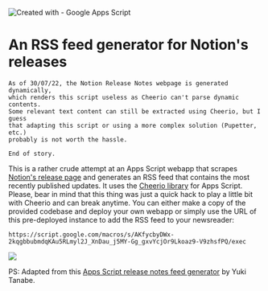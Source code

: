 ![Created with - Google Apps Script](https://img.shields.io/static/v1?label=Created+with&message=Google+Apps+Script&color=blue)

# An RSS feed generator for Notion's releases

```
As of 30/07/22, the Notion Release Notes webpage is generated dynamically,
which renders this script useless as Cheerio can't parse dynamic contents.
Some relevant text content can still be extracted using Cheerio, but I guess
that adapting this script or using a more complex solution (Pupetter, etc.)
probably is not worth the hassle.

End of story.
```

This is a rather crude attempt at an Apps Script webapp that scrapes [Notion's release page](https://www.notion.so/releases) and generates an RSS feed that contains the most recently published updates. It uses the [Cheerio library](1ReeQ6WO8kKNxoaA_O0XEQ589cIrRvEBA9qcWpNqdOP17i47u6N9M5Xh0) for Apps Script. Please, bear in mind that this thing was just a quick hack to play a little bit with Cheerio and can break anytime. You can either make a copy of the provided codebase and deploy your own webapp or simply use the URL of this pre-deployed instance to add the RSS feed to your newsreader:

```
https://script.google.com/macros/s/AKfycbyDWx-2kqgbbubmdqKAu5RLmyl2J_XnDau_j5MY-Gg_gxvYcjOr9Lkoaz9-V9zhsfPQ/exec
```

![](https://user-images.githubusercontent.com/12829262/176777336-656e2566-e18f-4776-a66d-ccaa3a92fb10.gif)

PS: Adapted from this [Apps Script release notes feed generator](https://github.com/tanabee/google-apps-script-release-notes-feed) by Yuki Tanabe.
